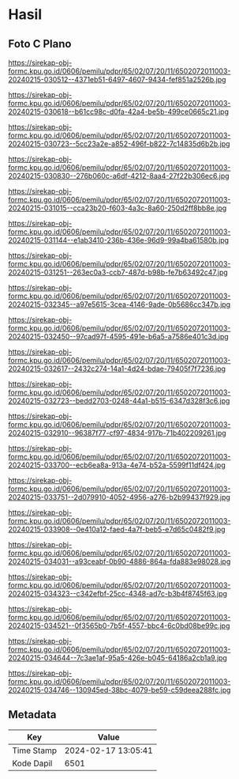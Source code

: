 # Hasil

## Foto C Plano

https://sirekap-obj-formc.kpu.go.id/0606/pemilu/pdpr/65/02/07/20/11/6502072011003-20240215-030512--4371eb51-6497-4607-9434-fef851a2526b.jpg

https://sirekap-obj-formc.kpu.go.id/0606/pemilu/pdpr/65/02/07/20/11/6502072011003-20240215-030618--b61cc98c-d0fa-42a4-be5b-499ce0665c21.jpg

https://sirekap-obj-formc.kpu.go.id/0606/pemilu/pdpr/65/02/07/20/11/6502072011003-20240215-030723--5cc23a2e-a852-496f-b822-7c14835d6b2b.jpg

https://sirekap-obj-formc.kpu.go.id/0606/pemilu/pdpr/65/02/07/20/11/6502072011003-20240215-030830--276b060c-a6df-4212-8aa4-27f22b306ec6.jpg

https://sirekap-obj-formc.kpu.go.id/0606/pemilu/pdpr/65/02/07/20/11/6502072011003-20240215-031015--cca23b20-f603-4a3c-8a60-250d2ff8bb8e.jpg

https://sirekap-obj-formc.kpu.go.id/0606/pemilu/pdpr/65/02/07/20/11/6502072011003-20240215-031144--e1ab3410-236b-436e-96d9-99a4ba61580b.jpg

https://sirekap-obj-formc.kpu.go.id/0606/pemilu/pdpr/65/02/07/20/11/6502072011003-20240215-031251--263ec0a3-ccb7-487d-b98b-fe7b63492c47.jpg

https://sirekap-obj-formc.kpu.go.id/0606/pemilu/pdpr/65/02/07/20/11/6502072011003-20240215-032345--a97e5615-3cea-4146-9ade-0b5686cc347b.jpg

https://sirekap-obj-formc.kpu.go.id/0606/pemilu/pdpr/65/02/07/20/11/6502072011003-20240215-032450--97cad97f-4595-491e-b6a5-a7586e401c3d.jpg

https://sirekap-obj-formc.kpu.go.id/0606/pemilu/pdpr/65/02/07/20/11/6502072011003-20240215-032617--2432c274-14a1-4d24-bdae-79405f7f7236.jpg

https://sirekap-obj-formc.kpu.go.id/0606/pemilu/pdpr/65/02/07/20/11/6502072011003-20240215-032723--bedd2703-0248-44a1-b515-6347d328f3c6.jpg

https://sirekap-obj-formc.kpu.go.id/0606/pemilu/pdpr/65/02/07/20/11/6502072011003-20240215-032910--96387f77-cf97-4834-917b-71b402209261.jpg

https://sirekap-obj-formc.kpu.go.id/0606/pemilu/pdpr/65/02/07/20/11/6502072011003-20240215-033700--ecb6ea8a-913a-4e74-b52a-5599f11df424.jpg

https://sirekap-obj-formc.kpu.go.id/0606/pemilu/pdpr/65/02/07/20/11/6502072011003-20240215-033751--2d079910-4052-4956-a276-b2b99437f929.jpg

https://sirekap-obj-formc.kpu.go.id/0606/pemilu/pdpr/65/02/07/20/11/6502072011003-20240215-033908--0e410a12-faed-4a7f-beb5-e7d65c0482f9.jpg

https://sirekap-obj-formc.kpu.go.id/0606/pemilu/pdpr/65/02/07/20/11/6502072011003-20240215-034031--a93ceabf-0b90-4886-864a-fda883e98028.jpg

https://sirekap-obj-formc.kpu.go.id/0606/pemilu/pdpr/65/02/07/20/11/6502072011003-20240215-034323--c342efbf-25cc-4348-ad7c-b3b4f8745f63.jpg

https://sirekap-obj-formc.kpu.go.id/0606/pemilu/pdpr/65/02/07/20/11/6502072011003-20240215-034521--0f3565b0-7b5f-4557-bbc4-6c0bd08be99c.jpg

https://sirekap-obj-formc.kpu.go.id/0606/pemilu/pdpr/65/02/07/20/11/6502072011003-20240215-034644--7c3ae1af-95a5-426e-b045-64186a2cb1a9.jpg

https://sirekap-obj-formc.kpu.go.id/0606/pemilu/pdpr/65/02/07/20/11/6502072011003-20240215-034746--130945ed-38bc-4079-be59-c59deea288fc.jpg


## Metadata

| Key        | Value               |
| ---------- | ------------------- |
| Time Stamp | 2024-02-17 13:05:41 |
| Kode Dapil | 6501                |



